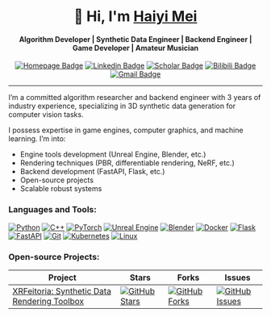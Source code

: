 <div align="center">

  # 👋 Hi, I'm [Haiyi Mei](https://haiyi-mei.com)

  ####  Algorithm Developer | Synthetic Data Engineer | Backend Engineer | Game Developer | Amateur Musician

  [![Homepage Badge](https://custom-icon-badges.demolab.com/badge/Homepage-013243.svg?logo=home)](https://haiyi-mei.com)
  [![Linkedin Badge](https://img.shields.io/badge/-LinkedIn-0A66C2?logo=Linkedin&logoColor=white)](https://www.linkedin.com/in/haiyimei/)
  [![Scholar Badge](https://img.shields.io/badge/-Scholar-4285F4?logo=googlescholar&logoColor=white)](https://scholar.google.com/citations?user=TOZ9wR4AAAAJ)
  [![Bilibili Badge](https://img.shields.io/badge/-Bilibili-00A1D6?logo=bilibili&logoColor=white)](https://space.bilibili.com/30424533)
  [![Gmail Badge](https://custom-icon-badges.demolab.com/badge/Mail-EA4335.svg?logo=mail)](mailto:haiyimei@gmail.com)

</div>

------

<!--
<a href="https://github.com/ryo-ma/github-profile-trophy"><img src="https://github-profile-trophy.vercel.app/?username=haiyimei" alt="haiyimei" /></a>
!-->

I’m a committed algorithm researcher and backend engineer with 3 years of industry experience,
specializing in 3D synthetic data generation for computer vision tasks.

I possess expertise in game engines, computer graphics, and machine learning. 
I’m into:
- Engine tools development (Unreal Engine, Blender, etc.)
- Rendering techniques (PBR, differentiable rendering, NeRF, etc.)
- Backend development (FastAPI, Flask, etc.)
- Open-source projects
- Scalable robust systems

### Languages and Tools:

[![Python](https://img.shields.io/badge/Python-3776AB.svg?logo=Python&logoColor=white)](https://www.python.org)
[![C++](https://img.shields.io/badge/C++-00599C.svg?logo=c%2B%2B&logoColor=white)](https://www.w3schools.com/cpp/)
[![PyTorch](https://img.shields.io/badge/PyTorch-%23EE4C2C.svg?logo=PyTorch&logoColor=white)](https://pytorch.org/)
[![Unreal Engine](https://img.shields.io/badge/-Unreal%20Engine-0E1128?logo=unrealengine&logoColor=white)](https://unrealengine.com/)
[![Blender](https://img.shields.io/badge/Blender-%23F5792A.svg?logo=Blender&logoColor=white)](https://www.blender.org/)
[![Docker](https://img.shields.io/badge/Docker-%232496ED.svg?logo=Docker&logoColor=white)](https://www.docker.com/)
[![Flask](https://img.shields.io/badge/Flask-black.svg?logo=Flask&logoColor=white)](https://flask.palletsprojects.com/)
[![FastAPI](https://img.shields.io/badge/FastAPI-009688.svg?logo=FastAPI&logoColor=white)](https://fastapi.tiangolo.com/)
[![Git](https://img.shields.io/badge/Git-%23F05033.svg?logo=Git&logoColor=white)](https://git-scm.com/)
[![Kubernetes](https://img.shields.io/badge/Kubernetes-%23326CE5.svg?logo=Kubernetes&logoColor=white)](https://kubernetes.io)
[![Linux](https://img.shields.io/badge/Linux-%23FCC624.svg?logo=Linux&logoColor=black)](https://www.linux.org/)

### Open-source Projects:

| Project | Stars | Forks | Issues |
|---------|-------------|-------|--------|
| [XRFeitoria: Synthetic Data Rendering Toolbox](https://github.com/openxrlab/xrfeitoria) | [![GitHub Stars](https://img.shields.io/github/stars/openxrlab/xrfeitoria)](https://github.com/openxrlab/xrfeitoria) | [![GitHub Forks](https://img.shields.io/github/forks/openxrlab/xrfeitoria)](https://github.com/openxrlab/xrfeitoria/forks) | [![GitHub Issues](https://img.shields.io/github/issues/openxrlab/xrfeitoria)](https://github.com/openxrlab/xrfeitoria/issues) |

<!--
<p><img align="left" src="https://github-readme-stats.vercel.app/api/top-langs?username=haiyimei&show_icons=true&locale=en&layout=compact" alt="haiyimei" /></p>

<p>&nbsp;<img align="center" src="https://github-readme-stats.vercel.app/api?username=haiyimei&show_icons=true&locale=en" alt="haiyimei" /></p>

<p><img align="center" src="https://github-readme-streak-stats.herokuapp.com/?user=haiyimei&" alt="haiyimei" /></p>
!-->


<!-- useful links 

https://shields.io/
https://simpleicons.org/
https://github.com/DenverCoder1/custom-icon-badges


-->